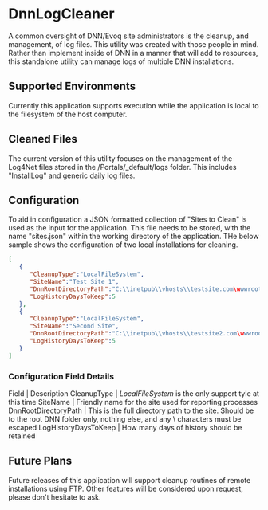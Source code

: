 # DnnLogCleaner
A common oversight of DNN/Evoq site administrators is the cleanup, and management, of log files.  This utility was created with those people in mind.  Rather than implement inside of DNN in a manner that will add to resources, this standalone utility can manage logs of multiple DNN installations.

## Supported Environments

Currently this application supports execution while the application is local to the filesystem of the host computer. 

## Cleaned Files

The current version of this utility focuses on the management of the Log4Net files stored in the /Portals/_default/logs folder.  This includes "InstallLog" and generic daily log files. 

## Configuration

To aid in configuration a JSON formatted collection of "Sites to Clean" is used as the input for the application.  This file needs to be stored, with the name "sites.json" within the working directory of the application.  THe below sample shows the configuration of two local installations for cleaning.

```json
[  
   {  
      "CleanupType":"LocalFileSystem",
      "SiteName":"Test Site 1",
      "DnnRootDirectoryPath":"C:\\inetpub\\vhosts\\testsite.com\wwwroot",
      "LogHistoryDaysToKeep":5
   },
   {  
      "CleanupType":"LocalFileSystem",
      "SiteName":"Second Site",
      "DnnRootDirectoryPath":"C:\\inetpub\\vhosts\\testsite2.com\wwwroot",
      "LogHistoryDaysToKeep":5
   }
]
```

### Configuration Field Details

Field | Description
CleanupType | _LocalFileSystem_ is the only support tyle at this time
SiteName | Friendly name for the site used for reporting processes
DnnRootDirectoryPath | This is the full directory path to the site.  Should be to the root DNN folder only, nothing else, and any \ characters must be escaped
LogHistoryDaysToKeep | How many days of history should be retained

## Future Plans

Future releases of this application will support cleanup routines of remote installations using FTP.   Other features will be considered upon request, please don't hesitate to ask.
